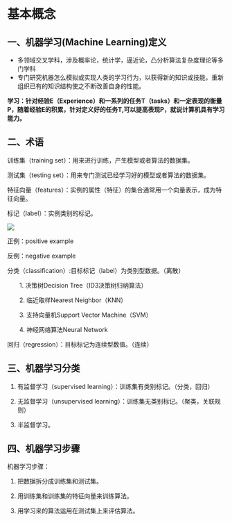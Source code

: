 # 基本概念
## 一、机器学习(Machine Learning)定义
* 多领域交叉学科，涉及概率论，统计学，逼近论，凸分析算法复杂度理论等多门学科
* 专门研究机器怎么模拟或实现人类的学习行为，以获得新的知识或技能，重新组织已有的知识结构使之不断改善自身的性能。

**学习：针对经验E（Experience）和一系列的任务T（tasks）和一定表现的衡量P，随着经验E的积累，针对定义好的任务T,可以提高表现P，就说计算机具有学习能力。**

## 二、术语
训练集（training set）：用来进行训练，产生模型或者算法的数据集。

测试集（testing set）：用来专门测试已经学习好的模型或者算法的数据集。

特征向量（features）：实例的属性（特征）的集合通常用一个向量表示，成为特征向量。

标记（label）：实例类别的标记。

![](https://github.com/daacheng/pythonForMachineLearning/blob/master/pic/ml1.png?raw=true)

正例：positive example

反例：negative example

分类（classification）:目标标记（label）为类别型数据。（离散）

　　1. 决策树Decision Tree（ID3决策树归纳算法）

　　2. 临近取样Nearest Neighbor（KNN）

　　3. 支持向量机Support Vector Machine（SVM）

　　4. 神经网络算法Neural Network

回归（regression）：目标标记为连续型数值。（连续）
## 三、机器学习分类
1. 有监督学习（supervised learning）：训练集有类别标记。（分类，回归）

2. 无监督学习（unsupervised learning）：训练集无类别标记。（聚类，关联规则）

3. 半监督学习。
## 四、机器学习步骤
机器学习步骤：
1. 把数据拆分成训练集和测试集。

2. 用训练集和训练集的特征向量来训练算法。

3. 用学习来的算法运用在测试集上来评估算法。
